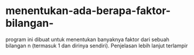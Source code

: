 # menentukan-ada-berapa-faktor-bilangan-
program ini dibuat untuk menentukan banyaknya faktor dari sebuah bilangan n (termasuk 1 dan dirinya sendiri). Penjelasan lebih lanjut terlampir
